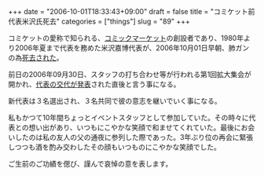 +++
date = "2006-10-01T18:33:43+09:00"
draft = false
title = "コミケット前代表米沢氏死去"
categories = ["things"]
slug = "89"
+++

コミケットの愛称で知られる、<a href="http://www.comiket.co.jp">コミックマーケット</a>の創設者であり、1980年より2006年夏まで代表を務めた米沢嘉博代表が、2006年10月01日早朝、肺ガンの為<a href="http://www.comiket.co.jp/info-c/C71/061001.html">死去された</a>。

前日の2006年09月30日、スタッフの打ち合わせ等が行われる第1回拡大集会が開かれ、<a href="http://www.comiket.co.jp/info-c/C71/060930.html">代表の交代が発表</a>された直後と言う事になる。
<!--more-->
新代表は３名選出され、３名共同で彼の意志を継いでいく事になる。

私もかつて10年間ちょっとイベントスタッフとして参加していた。その時々に代表との想い出があり、いつもにこやかな笑顔で和ませてくれていた。最後にお会いしたのは私の友人の父の通夜に参列した際であった。3年ぶり位の再会に緊張しつつも酒を酌み交わしたその顔もいつものにこやかな笑顔でした。

ご生前のご功績を偲び、謹んで哀悼の意を表します。
